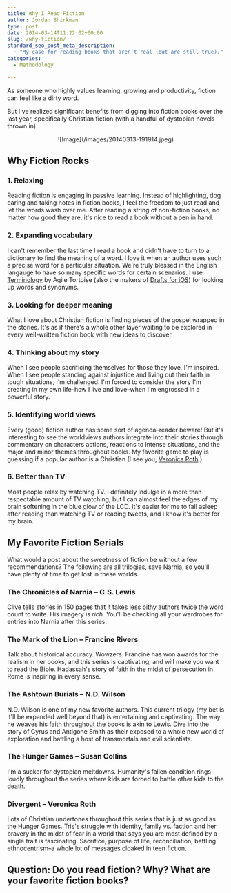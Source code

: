 ```yaml
---
title: Why I Read Fiction
author: Jordan Shirkman
type: post
date: 2014-03-14T11:22:02+00:00
slug: /why-fiction/
standard_seo_post_meta_description:
  - "My case for reading books that aren't real (but are still true)."
categories:
  - Methodology

---
```

As someone who highly values learning, growing and productivity, fiction can feel like a dirty word.

But I've realized significant benefits from digging into fiction books over the last year, specifically Christian fiction (with a handful of dystopian novels thrown in).

<p style="text-align: center;">
  ![Image](/images/20140313-191914.jpeg)
</p>

## Why Fiction Rocks

### 1. Relaxing

Reading fiction is engaging in passive learning. Instead of highlighting, dog earing and taking notes in fiction books, I feel the freedom to just read and let the words wash over me. After reading a string of non-fiction books, no matter how good they are, it's nice to read a book without a pen in hand.

### 2. Expanding vocabulary

I can't remember the last time I read a book and didn't have to turn to a dictionary to find the meaning of a word. I love it when an author uses such a precise word for a particular situation. We're truly blessed in the English langauge to have so many specific words for certain scenarios. I use [Terminology](https://itunes.apple.com/us/app/terminology-3-extensible-dictionary/id687798859?mt=8) by Agile Tortoise (also the makers of [Drafts for iOS](https://jshirk.com/blog/drafts-ios/)) for looking up words and synonyms.

### 3. Looking for deeper meaning

What I love about Christian fiction is finding pieces of the gospel wrapped in the stories. It's as if there's a whole other layer waiting to be explored in every well-written fiction book with new ideas to discover. <!--more-->

### 4. Thinking about my story

When I see people sacrificing themselves for those they love, I'm inspired. When I see people standing against injustice and living out their faith in tough situations, I'm challenged. I'm forced to consider the story I'm creating in my own life–how I live and love–when I'm engrossed in a powerful story.

### 5. Identifying world views

Every (good) fiction author has some sort of agenda–reader beware! But it's interesting to see the worldviews authors integrate into their stories through commentary on characters actions, reactions to intense situations, and the major and minor themes throughout books. My favorite game to play is guessing if a popular author is a Christian (I see you, [Veronica Roth](http://books.usatoday.com/happyeverafter/post/2012-06-18/veronica-roth-interview-insurgent/718819/1).)

### 6. Better than TV

Most people relax by watching TV. I definitely indulge in a more than respectable amount of TV watching, but I can almost feel the edges of my brain softening in the blue glow of the LCD. It's easier for me to fall asleep after reading than watching TV or reading tweets, and I know it's better for my brain.

## My Favorite Fiction Serials

What would a post about the sweetness of fiction be without a few recommendations? The following are all trilogies, save Narnia, so you'll have plenty of time to get lost in these worlds.

### The Chronicles of Narnia – C.S. Lewis

Clive tells stories in 150 pages that it takes less pithy authors twice the word count to write. His imagery is _rich_. You'll be checking all your wardrobes for entries into Narnia after this series.

### The Mark of the Lion – Francine Rivers

Talk about historical accuracy. Wowzers. Francine has won awards for the realism in her books, and this series is captivating, and will make you want to read the Bible. Hadassah's story of faith in the midst of persecution in Rome is inspiring in every sense.

### The Ashtown Burials – N.D. Wilson

N.D. Wilson is one of my new favorite authors. This current trilogy (my bet is it'll be expanded well beyond that) is entertaining and captivating. The way he weaves his faith throughout the books is akin to Lewis. Dive into the story of Cyrus and Antigone Smith as their exposed to a whole new world of exploration and battling a host of transmortals and evil scientists.

### The Hunger Games – Susan Collins

I'm a sucker for dystopian meltdowns. Humanity's fallen condition rings loudly throughout the series where kids are forced to battle other kids to the death.

### Divergent – Veronica Roth

Lots of Christian undertones throughout this series that is just as good as the Hunger Games. Tris's struggle with identity, family vs. faction and her bravery in the midst of fear in a world that says you are most defined by a single trait is fascinating. Sacrifice, purpose of life, reconciliation, battling ethnocentrism–a whole lot of messages cloaked in teen fiction.

## Question: Do you read fiction? Why? What are your favorite fiction books?

